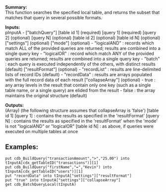 

**Summary:**  
This function searches the specified local table, and returns the subset that matches that query in several possible formats.

**Inputs:**  
pInputA -
	["batchQuery"]
   		[table id 1] (required)
  		 		[query 1] (required)
  		 		[query 2] (optional)
  		 		[query N] (optional)
 	    [table id 2] (optional)
 	    [table id N] (optional)
 	["settings"] (optional)
 		["mode"] (optional)
 			- "logicalAND" : records which match ALL of the provided queries are returned; results are combined into a single query key
 			- "logicalOR" : record which match ANY of the provided queries are returned; results are combined into a single query key
 			- "batch" : each query is executed independently of the others, with distinct results (default)
 		["resultFormat"] (optional)
 			- "recordList" : results are line-delimited lists of record IDs (default)
 			- "recordData" : results are arrays populated with the full record data of each result
 		["collapseArray"] (optional)
 			- true : any array levels in the result that contain only one key (such as a single table name, or a single query) are elided from the result
 			- false : the array maintains the original structure (default)

**Outputs:**  
(Array) (the following structure assumes that collapseArray is 'false')
	[table id 1]
		[query 1] : contains the results as specified in the 'resultFormat'
		[query N] : contains the results as specified in the 'resultFormat' when the 'mode' is not "logicalAND" or "logicalOR"
	[table id N] : as above, if queries were executed on multiple tables at once


**Examples:**
-------------
```
put cdb_BuildQuery("transactionAmount",">","25.00") into tInputA[cdx_getTableID("transactions")][1]
put cdb_BuildQuery("firstName","=","Kevin") into tInputA[cdx_getTableID("users")][1]
put "recordData" into tInputA["settings"]["resultFormat"]
put "true" into tInputA["settings"]["collapseArray"]
get cdb_BatchQueryLocal(tInputA)
```